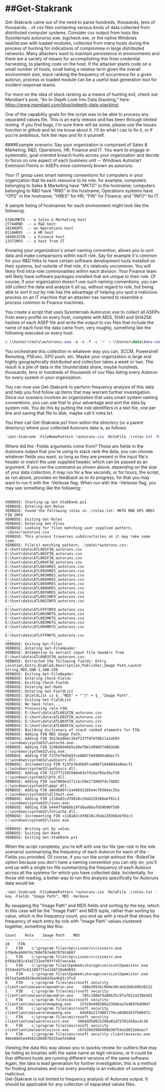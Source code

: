 ##Get-Stakrank
=============
Get-Stakrank came out of the need to parse hundreds, thousands, tens of thousands... of csv files containing various kinds of data collected from distributed computer systems. Consider csv output from tools like Sysinternals autorunsc.exe, sigcheck.exe, or the native Windows tasklist.exe with loaded modules, collected from many hosts during the process of hunting for indications of compromise in large distributed networks. Many attackers want to maintain persistence in environments and there are a variety of means for accomplishing this from credential harvesting, to planting code on the host. If the attacker plants code on a small number of hosts, small being a relative term given the overall environment size, stack ranking the frequency of occurrence for a given autorun, process or loaded module can be a useful lead generation tool for incident response teams.

For more on the idea of stack ranking as a means of hunting evil, check out Mandiant's post, "An In-Depth Look Into Data Stacking," here: https://www.mandiant.com/blog/indepth-data-stacking/.

One of the capability goals for the script was to be able to process any separated values file. This is an early release and has been through limited testing. If you find bugs, I'm sure there will be some, please use the Issues function in github and let me know about it. I'll do what I can to fix it, or if you're ambitious, fork the repo and fix it yourself.

####Example scenario:
Say your organization is comprised of Sales &amp; Marketing, R&amp;D, Operations, HR, Finance and IT. You want to engage in systematic, goal oriented breach hunts across your organization and decide to focus on one aspect of each business unit -- Windows Autostart Extension Points or ASEPs more commonly known as autoruns.

Your IT group uses smart naming conventions for computers in your organization that tie each resource to its role, for example, computers belonging to Sales &amp; Marketing have "MKTG" in the hostname; computers belonging to R&amp;D have "RND" in the hostname; Operations systems have "OPS" in the hostname; "HRES" for HR; "FIN" for Finance; and "INFO" for IT.

A sample listing of hostnames for each environment might look like the following:<br />
```
534AZMKTG -- a Sales & Marketing host
277AARND  -- a R&D host
182AROPS  -- an Operations host
011AHRES  -- a HR host
1040EZFIN -- a Finance host
1337INFO  -- a host from IT
```
Knowing your organization's smart naming convention, allows you to sort data and make comparisons within each role. Say for example it's common for your R&amp;D folks to have certain software development tools installed on their systems, but outside of that role, it's relatively uncommon. You will likely find intra-role commonalities within each division. Your Finance team will likely have software packages installed that are unique to their role. Of course, if your organization doesn't use such naming conventions, you can still collect the data and analyze it all up, without regard to role, but being able to sort it out by role has the advantage of helping you spot a malicious process on an IT machine that an attacker has named to resemble a process common to Finance machines.

You create a script that uses Sysinternals Autorunsc.exe to collect all ASEPs from every profile on every host, complete with MD5, SHA1 and SHA256 hashes of each ASEP file and write the output to csv files that include the name of each host the data came from, very roughly, something like the following executed on every host:<br />
```Powershell
& \\hunter\tools\autorunsc.exe -a -v -f -c '*' > \\hunter\data\$env:computername.autoruns.csv
```
You orchestrate this collection in whatever way you can, SCCM, Powershell Remoting, PSExec, GPO push, etc. Maybe your organization is large and highly geographically distributed and collection takes a week or two. The result is a pile of data in the \\\hunter\data share, maybe hundreds, thousands, tens or hundreds of thousands of csv files listing every Autorun for every system in your organization.

You can now use Get-Stakrank to perform frequency analysis of this data and help you find follow up items that may warrant further investigation. Since our scenario involves an organization that uses smart system naming conventions, you can use that to your advantage and sort the data by system role. You do this by putting the role identifiers in a text file, one per line and saving that file to disk, maybe call it roles.txt.

You then call Get-Stakrank.ps1 from within the directory (or a parent directory) where your collected Autoruns data is, as follows:<br />
```Powershell
.\Get-Stakrank -FileNamePattern *autoruns.csv -RoleFile .\roles.txt -Fields MD5, "Image Path"
```
Where did the -Fields arguments come from? Those are fields in the Autoruns output that you're using to stack rank the data, you can choose whatever fields you want, so long as they are present in the input file's header or match the user supplied header, which can be passed as an argument. If you run the command as shown above, depending on the size of your data collection, it may run for a few seconds, or for hours, the script, as run above, provides no feedback as to its progress, for that you may want to run it with the -Verbose flag. When run with the -Verbose flag, you may see something like the following:<br />
<br />
```
VERBOSE: Starting up Get-StakRank.ps1
VERBOSE: Entering Get-Roles
VERBOSE: Found the following roles in .\roles.txt: MKTG RND OPS HRES FIN INFO
VERBOSE: Exiting Get-Roles
VERBOSE: Entering Get-Files
VERBOSE: Looking for files matching user supplied pattern, .\data\*autoruns.csv
VERBOSE: This process traverses subdirectories so it may take some time.
VERBOSE: File(s) matching pattern, .\data\*autoruns.csv:
E:\hunt\data\ATL001FIN_autoruns.csv
E:\hunt\data\ATL002FIN_autoruns.csv
E:\hunt\data\ATL003FIN_autoruns.csv
E:\hunt\data\ATL004FIN_autoruns.csv
E:\hunt\data\ATL001HRES_autoruns.csv
E:\hunt\data\ATL002HRES_autoruns.csv
E:\hunt\data\ATL003HRES_autoruns.csv
E:\hunt\data\ATL004HRES_autoruns.csv
E:\hunt\data\ATL005HRES_autoruns.csv
E:\hunt\data\ATL006HRES_autoruns.csv
E:\hunt\data\ATL007HRES_autoruns.csv
E:\hunt\data\ATL001INFO_autoruns.csv
E:\hunt\data\ATL002INFO_autoruns.csv
...
E:\hunt\data\ATLFFFINFO_autoruns.csv
E:\hunt\data\ATL001MKTG_autoruns.csv
E:\hunt\data\ATL002MKTG_autoruns.csv
E:\hunt\data\ATL003MKTG_autoruns.csv
E:\hunt\data\ATL004MKTG_autoruns.csv
...
E:\hunt\data\ATLFFFMKTG_autoruns.csv
...
VERBOSE: Exiting Get-Files
VERBOSE: Entering Get-FileHeader
VERBOSE: Attempting to extract input file headers from E:\hunt\data\ATL0001FIN_autoruns.csv.
VERBOSE: Extracted the following fields: Entry Location,Entry,Enabled,Description,Publisher,Image Path,Launch String,MD5,SHA-1,SHA-256
VERBOSE: Exiting Get-FileHeader
VERBOSE: Entering Check-Fields
VERBOSE: Exiting Check-Fields
VERBOSE: Entering Get-Rank
VERBOSE: Entering Get-FieldList
VERBOSE: $FieldList is $_."MD5" + "`t" + $_."Image Path".
VERBOSE: Exiting Get-FieldList
VERBOSE: We have roles...
VERBOSE: Processing role FIN.
VERBOSE: E:\hunt\data\ATL001FIN_autoruns.csv
VERBOSE: E:\hunt\data\ATL002FIN_autoruns.csv
VERBOSE: E:\hunt\data\ATL003FIN_autoruns.csv
VERBOSE: E:\hunt\data\ATL004FIN_autoruns.csv
VERBOSE: Building dictionary of stack ranked elements for FIN.
VERBOSE: Adding FIN MD5 Image Path.
VERBOSE: Adding FIN 3b536a8bec3b4f23ffdfd78b11a2ab93 c:\windows\system32\autochk.exe.
VERBOSE: Adding FIN 3290d6946b5e30e70414990574883ddb c:\windows\system32\alg.exe.
VERBOSE: Adding FIN f23fef6d569fce88671949894a8becf1 c:\windows\system32\audiosrv.dll.
VERBOSE: Incrementing FIN f23fef6d569fce88671949894a8becf1 c:\windows\system32\audiosrv.dll.
VERBOSE: Adding FIN f22f7f2395560a83e7d1da705e3ba759 c:\windows\system32\bfe.dll.
VERBOSE: Adding FIN 1ea7969e3271cbc59e1730697dc74682 c:\windows\system32\qmgr.dll.
VERBOSE: Adding FIN a8edb86fc2a4d6d1285e4c70384ac35a c:\windows\system32\dllhost.exe.
VERBOSE: Adding FIN c118a82cd78818c29ab228366ebf81c3 c:\windows\system32\lsass.exe.
VERBOSE: Adding FIN b4447f606bb19fd8ad0bafb59b90f5d9 c:\windows\system32\fntcache.dll.
VERBOSE: Incrementing FIN c118a82cd78818c29ab228366ebf81c3 c:\windows\system32\lsass.exe.
...
VERBOSE: Writing out by value.
VERBOSE: Exiting Get-Rank
VERBOSE: Exiting Get-StakRank.ps1
```
When the script completes, you're left with one tsv file (per role in the role scenario) summarizing the frequency of each Autorun for each of the -Fields you provided. Of course, if you run the script without the -RolesFile option because you don't have a naming convention you can rely on, you'll end up with a single tsv file summarizing the frequency of each Autorun across all the systems for which you have collected data. Incidentally, for those still reading, a better way to run this analysis specifically for Autoruns data would be:<br />
```
.\Get-Stakrank -FileNamePattern *autoruns.csv -RoleFile .\roles.txt -key -Fields "Image Path", MD5 -Verbose
```
By swapping the "Image Path" and MD5 fields and sorting by the key, which in this case will be the "Image Path" and MD5 tuple, rather than sorting by value, which is the frequency count, you end up with a result that shows the frequency of each entry by role with "Image Path" values clustered together, something like this:<br />
```
Count    Role    Image Path    MD5
----------------------------------
10    FIN
7    FIN    c:\program files\hp\cissesrv\cissesrv.exe    b7de9eab067dc76047b7e46707914807
1    FIN    c:\program files\hp\cissesrv\cissesrv.exe    bf68a382c43a5721eef03ff45faece4a
1    FIN    c:\program files\hpwbem\storage\service\hpwmistor.exe    5534ed475c61188fffa4168f28a0d893
1    FIN    c:\program files\hpwbem\storage\service\hpwmistor.exe    85fea3a46d528ed62e6d3ba4bd1c3fcd
9    FIN    c:\program files\microsoft security client\antimalware\mpcmdrun.exe    180e295d3c0b0e30cab63b8a50b38122
1    FIN    c:\program files\microsoft security client\antimalware\mpcmdrun.exe    705c190bf4a86b35c97a7622a539edd1
1    FIN    c:\program files\microsoft security client\antimalware\msmpeng.exe    157e9e498206a3366baa7e4697bdd947
9    FIN    c:\program files\microsoft security client\antimalware\msmpeng.exe    64e69a217d861776ca848b453fb96d71
1    FIN    c:\program files\microsoft security client\antimalware\nissrv.exe    566ddd5d82520da01d75f81428ac4c38
9    FIN    c:\program files\microsoft security client\antimalware\nissrv.exe    c67e39d2968400b38f54a10822e6eacf
9    FIN    c:\program files\microsoft security client\msseces.exe    46ee88d1ee4562186987b525aefe58b6
```
Viewing the data this way allows you to quickly review for outliers that may be hiding as binaries with the same name as legit versions, or it could be that different hosts are running different versions of the same software. Again, the idea is lead generation for further investigation, this is a method for finding anomalies and not every anomaly is an indicator of something malicious.<br />
Get-Stakrank is not limited to frequency analysis of Autoruns output. It should be applicable for any collection of separated values files.
